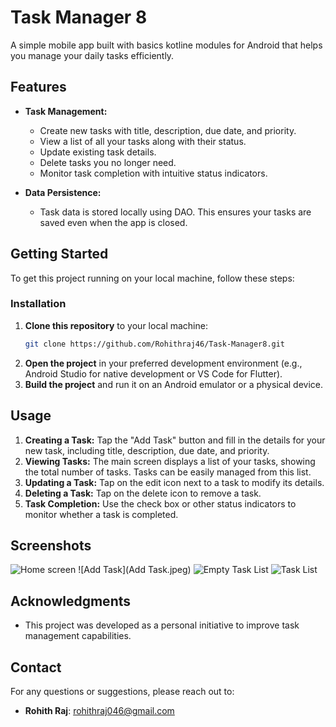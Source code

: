 
# Task Manager 8

A simple mobile app built with basics kotline modules for Android that helps you manage your daily tasks efficiently.

## Features

* **Task Management:**
    * Create new tasks with title, description, due date, and priority.
    * View a list of all your tasks along with their status.
    * Update existing task details.
    * Delete tasks you no longer need.
    * Monitor task completion with intuitive status indicators.

* **Data Persistence:**
    * Task data is stored locally using DAO. This ensures your tasks are saved even when the app is closed.

## Getting Started

To get this project running on your local machine, follow these steps:



### Installation

1. **Clone this repository** to your local machine:
   ```bash
   git clone https://github.com/Rohithraj46/Task-Manager8.git
   ```
2. **Open the project** in your preferred development environment (e.g., Android Studio for native development or VS Code for Flutter).
3. **Build the project** and run it on an Android emulator or a physical device.

## Usage

1. **Creating a Task:** Tap the "Add Task" button and fill in the details for your new task, including title, description, due date, and priority.
2. **Viewing Tasks:** The main screen displays a list of your tasks, showing the total number of tasks. Tasks can be easily managed from this list.
3. **Updating a Task:** Tap on the edit icon next to a task to modify its details.
4. **Deleting a Task:** Tap on the delete icon to remove a task.
5. **Task Completion:** Use the check box or other status indicators to monitor whether a task is completed.

## Screenshots

![Home screen](path/to/screenshot1.jpg)
![Add Task](Add Task.jpeg)
![Empty Task List](path/to/screenshot3.jpg)
![Task List](path/to/screenshot3.jpg)




## Acknowledgments

* This project was developed as a personal initiative to improve task management capabilities.

## Contact

For any questions or suggestions, please reach out to:

- **Rohith Raj**: [rohithraj046@gmail.com](mailto:rohithraj046@gmail.com)
